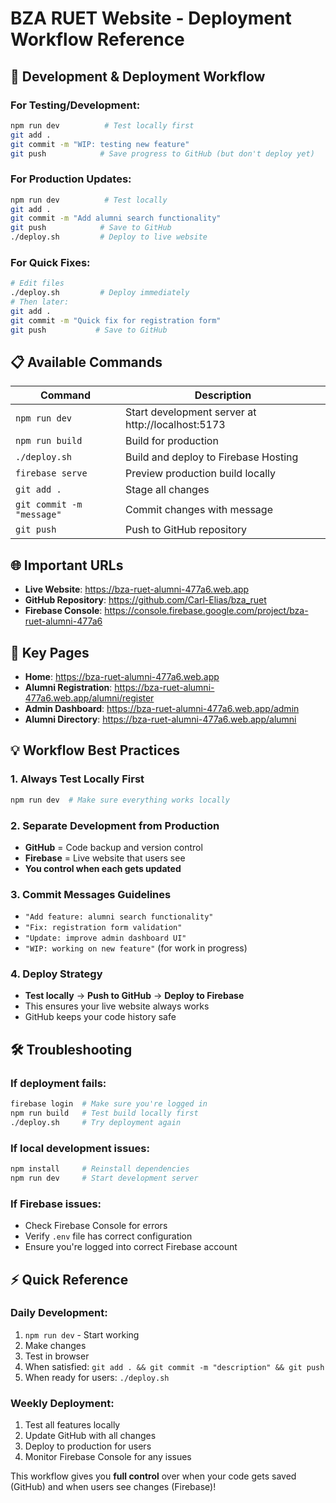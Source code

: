 # BZA RUET Website - Deployment Workflow Reference

## 🔄 Development & Deployment Workflow

### For Testing/Development:
```bash
npm run dev          # Test locally first
git add .
git commit -m "WIP: testing new feature"
git push            # Save progress to GitHub (but don't deploy yet)
```

### For Production Updates:
```bash
npm run dev          # Test locally
git add .
git commit -m "Add alumni search functionality"
git push            # Save to GitHub
./deploy.sh         # Deploy to live website
```

### For Quick Fixes:
```bash
# Edit files
./deploy.sh         # Deploy immediately
# Then later:
git add .
git commit -m "Quick fix for registration form"
git push           # Save to GitHub
```

## 📋 Available Commands

| Command | Description |
|---------|-------------|
| `npm run dev` | Start development server at http://localhost:5173 |
| `npm run build` | Build for production |
| `./deploy.sh` | Build and deploy to Firebase Hosting |
| `firebase serve` | Preview production build locally |
| `git add .` | Stage all changes |
| `git commit -m "message"` | Commit changes with message |
| `git push` | Push to GitHub repository |

## 🌐 Important URLs

- **Live Website**: https://bza-ruet-alumni-477a6.web.app
- **GitHub Repository**: https://github.com/Carl-Elias/bza_ruet
- **Firebase Console**: https://console.firebase.google.com/project/bza-ruet-alumni-477a6

## 🎯 Key Pages

- **Home**: https://bza-ruet-alumni-477a6.web.app
- **Alumni Registration**: https://bza-ruet-alumni-477a6.web.app/alumni/register
- **Admin Dashboard**: https://bza-ruet-alumni-477a6.web.app/admin
- **Alumni Directory**: https://bza-ruet-alumni-477a6.web.app/alumni

## 💡 Workflow Best Practices

### 1. Always Test Locally First
```bash
npm run dev  # Make sure everything works locally
```

### 2. Separate Development from Production
- **GitHub** = Code backup and version control
- **Firebase** = Live website that users see
- **You control when each gets updated**

### 3. Commit Messages Guidelines
- `"Add feature: alumni search functionality"`
- `"Fix: registration form validation"`
- `"Update: improve admin dashboard UI"`
- `"WIP: working on new feature"` (for work in progress)

### 4. Deploy Strategy
- **Test locally** → **Push to GitHub** → **Deploy to Firebase**
- This ensures your live website always works
- GitHub keeps your code history safe

## 🛠️ Troubleshooting

### If deployment fails:
```bash
firebase login  # Make sure you're logged in
npm run build   # Test build locally first
./deploy.sh     # Try deployment again
```

### If local development issues:
```bash
npm install     # Reinstall dependencies
npm run dev     # Start development server
```

### If Firebase issues:
- Check Firebase Console for errors
- Verify `.env` file has correct configuration
- Ensure you're logged into correct Firebase account

## ⚡ Quick Reference

### Daily Development:
1. `npm run dev` - Start working
2. Make changes
3. Test in browser
4. When satisfied: `git add . && git commit -m "description" && git push`
5. When ready for users: `./deploy.sh`

### Weekly Deployment:
1. Test all features locally
2. Update GitHub with all changes
3. Deploy to production for users
4. Monitor Firebase Console for any issues

This workflow gives you **full control** over when your code gets saved (GitHub) and when users see changes (Firebase)!
